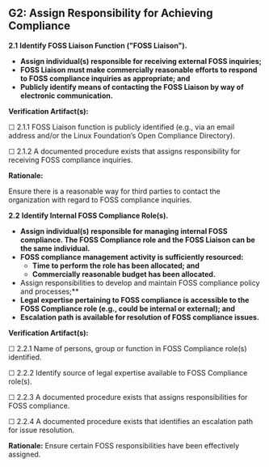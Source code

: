 ## G2: Assign Responsibility for Achieving Compliance

**2.1** **Identify FOSS Liaison Function ("FOSS Liaison").**

* **Assign individual(s) responsible for receiving external FOSS inquiries;**
* **FOSS Liaison must make commercially reasonable efforts to respond to FOSS compliance inquiries as appropriate; and**
* **Publicly identify means of contacting the FOSS Liaison by way of electronic communication.**

**Verification Artifact(s):**

☐ 2.1.1 FOSS Liaison function is publicly identified (e.g., via an email address and/or the Linux Foundation’s Open Compliance Directory).

☐ 2.1.2 A documented procedure exists that assigns responsibility for receiving FOSS compliance inquiries.

**Rationale:**

Ensure there is a reasonable way for third parties to contact the organization with regard to FOSS compliance inquiries.

**2.2** **Identify Internal FOSS Compliance Role(s).**

* **Assign individual(s) responsible for managing internal FOSS compliance. The FOSS Compliance role and the FOSS Liaison can be the same individual.**
* **FOSS compliance management activity is sufficiently resourced:**
    * **Time to perform the role has been allocated; and**
    * **Commercially reasonable budget has been allocated.**
* Assign responsibilities to develop and maintain FOSS compliance policy and processes;**
* **Legal expertise pertaining to FOSS compliance is accessible to the FOSS Compliance role (e.g., could be internal or external); and**
* **Escalation path is available for resolution of FOSS compliance issues.**

**Verification Artifact(s):**

☐ 2.2.1 Name of persons, group or function in FOSS Compliance role(s) identified.

☐ 2.2.2 Identify source of legal expertise available to FOSS Compliance role(s).

☐ 2.2.3 A documented procedure exists that assigns responsibilities for FOSS compliance.

☐ 2.2.4 A documented procedure exists that identifies an escalation path for issue resolution.

**Rationale:**
Ensure certain FOSS responsibilities have been effectively assigned.
